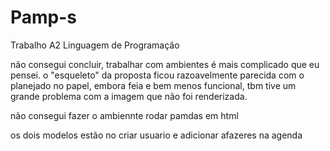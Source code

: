 # Pamp-s
Trabalho A2 Linguagem de Programação

não consegui concluir, trabalhar com ambientes é mais complicado que eu pensei.
o "esqueleto" da proposta ficou razoavelmente parecida com o planejado no papel, embora feia e bem menos funcional, tbm tive um grande problema com a imagem que não foi renderizada.

não consegui fazer o ambiennte rodar pamdas em html


os dois modelos estão no criar usuario e adicionar afazeres na agenda 


